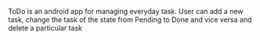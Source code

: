 ToDo is an android app for managing everyday task. User can add a new task, change the task of the state from Pending to Done and vice versa and delete a particular task
